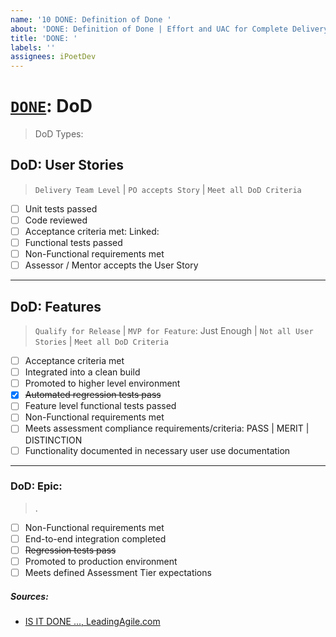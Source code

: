 ```yaml
---
name: '10 DONE: Definition of Done '
about: 'DONE: Definition of Done | Effort and UAC for Complete Delivery'
title: 'DONE: '
labels: ''
assignees: iPoetDev
---
```


# **[`DONE`]()**: DoD

> DoD Types:

## DoD: User Stories

> `Delivery Team Level` | `PO accepts Story` | `Meet all DoD Criteria`

-   [ ] Unit tests passed
-   [ ] Code reviewed
-   [ ] Acceptance criteria met: Linked:
-   [ ] Functional tests passed
-   [ ] Non-Functional requirements met
-   [ ] Assessor / Mentor accepts the User Story

---

## DoD: Features

> `Qualify for Release` | `MVP for Feature`: Just Enough | `Not all User Stories` | `Meet all DoD Criteria`

-   [ ] Acceptance criteria met
-   [ ] Integrated into a clean build
-   [ ] Promoted to higher level environment
-   [x] ~~Automated regression tests pass~~
-   [ ] Feature level functional tests passed
-   [ ] Non-Functional requirements met
-   [ ] Meets assessment compliance requirements/criteria: PASS | MERIT | DISTINCTION
-   [ ] Functionality documented in necessary user use documentation

---

### DoD: Epic:

> .

-   [ ] Non-Functional requirements met
-   [ ] End-to-end integration completed
-   [ ] ~~Regression tests pass~~
-   [ ] Promoted to production environment
-   [ ] Meets defined Assessment Tier expectations

##### Sources:

-   [IS IT DONE ..., LeadingAgile.com](https://www.leadingagile.com/2017/02/definition-of-done)
